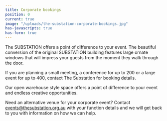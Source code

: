 ```yaml
---
title: Corporate bookings
position: 0
current: true
image: "/uploads/the-substation-corporate-bookings.jpg"
has-javascripts: true
has-form: true
---
```


The SUBSTATION offers a point of difference to your event. The beautiful conversion of the original SUBSTATION building features large ornate windows that will impress your guests from the moment they walk through the door.

If you are planning a small meeting, a conference for up to 200 or a large event for up to 400, contact The Substation for booking details.

Our open warehouse style space offers a point of difference to your event and endless creative opportunities.

Need an alternative venue for your corporate event? Contact events@thesubstation.org.au with your function details and we will get back to you with information on how we can help.